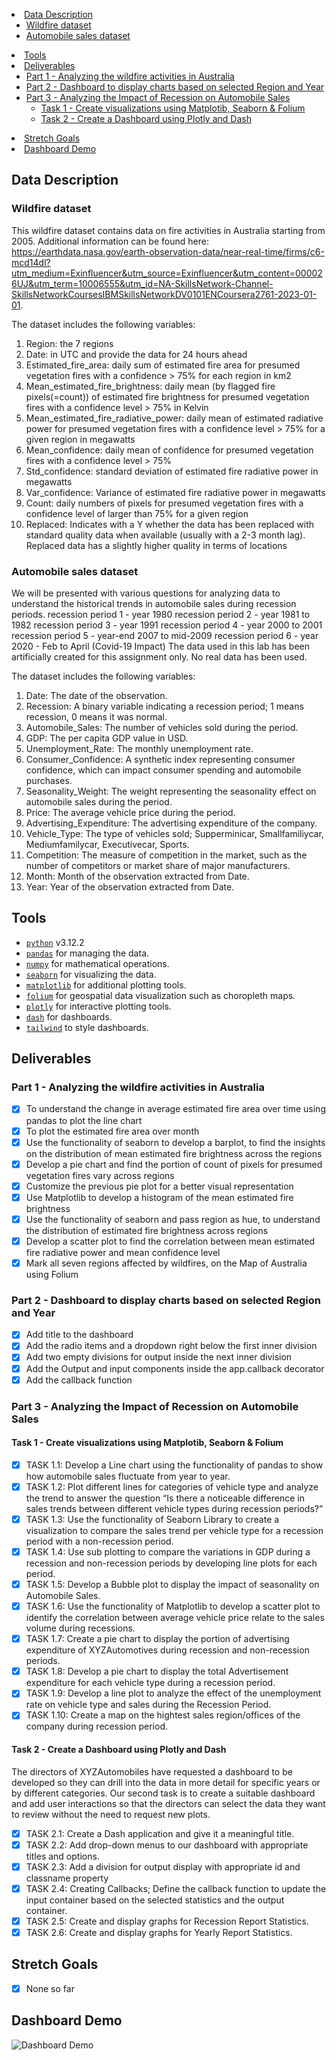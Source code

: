 <p  
## Table of Contents

- [Data Description](#data-description)
  - [Wildfire dataset](#wildfire-dataset)
  - [Automobile sales dataset](#Automobile-sales-dataset)
- [Tools](#tools)
- [Deliverables](#deliverables)
  - [Part 1 - Analyzing the wildfire activities in Australia](#part-1---analyzing-the-wildfire-activities-in-australia)
  - [Part 2 - Dashboard to display charts based on selected Region and Year](#part-2---dashboard-to-display-charts-based-on-selected-region-and-year)
  - [Part 3 - Analyzing the Impact of Recession on Automobile Sales](#part-3---analyzing-the-impact-of-recession-on-automobile-sales)
    - [Task 1 - Create visualizations using Matplotib, Seaborn & Folium](#task-1---create-visualizations-using-matplotib-seaborn--folium)
    - [Task 2 - Create a Dashboard using Plotly and Dash](#task-2---create-a-dashboard-using-plotly-and-dash)
- [Stretch Goals](#stretch-goals)
- [Dashboard Demo](#dashboard-demo)

## Data Description

### Wildfire dataset

This wildfire dataset contains data on fire activities in Australia starting from 2005. Additional information can be found here: https://earthdata.nasa.gov/earth-observation-data/near-real-time/firms/c6-mcd14dl?utm_medium=Exinfluencer&utm_source=Exinfluencer&utm_content=000026UJ&utm_term=10006555&utm_id=NA-SkillsNetwork-Channel-SkillsNetworkCoursesIBMSkillsNetworkDV0101ENCoursera2761-2023-01-01.

The dataset includes the following variables:

1. Region: the 7 regions
2. Date: in UTC and provide the data for 24 hours ahead
3. Estimated_fire_area: daily sum of estimated fire area for presumed vegetation fires with a confidence > 75% for each region in km2
4. Mean_estimated_fire_brightness: daily mean (by flagged fire pixels(=count)) of estimated fire brightness for presumed vegetation fires with a confidence level > 75% in Kelvin
5. Mean_estimated_fire_radiative_power: daily mean of estimated radiative power for presumed vegetation fires with a confidence level > 75% for a given region in megawatts
6. Mean_confidence: daily mean of confidence for presumed vegetation fires with a confidence level > 75%
7. Std_confidence: standard deviation of estimated fire radiative power in megawatts
8. Var_confidence: Variance of estimated fire radiative power in megawatts
9. Count: daily numbers of pixels for presumed vegetation fires with a confidence level of larger than 75% for a given region
10. Replaced: Indicates with a Y whether the data has been replaced with standard quality data when available (usually with a 2-3 month lag). Replaced data has a slightly higher quality in terms of locations

### Automobile sales dataset

We will be presented with various questions for analyzing data to understand the historical trends in automobile sales during recession periods.
recession period 1 - year 1980
recession period 2 - year 1981 to 1982
recession period 3 - year 1991
recession period 4 - year 2000 to 2001
recession period 5 - year-end 2007 to mid-2009
recession period 6 - year 2020 - Feb to April (Covid-19 Impact)
The data used in this lab has been artificially created for this assignment only. No real data has been used.

The dataset includes the following variables:

1. Date: The date of the observation.
2. Recession: A binary variable indicating a recession period; 1 means recession, 0 means it was normal.
3. Automobile_Sales: The number of vehicles sold during the period.
4. GDP: The per capita GDP value in USD.
5. Unemployment_Rate: The monthly unemployment rate.
6. Consumer_Confidence: A synthetic index representing consumer confidence, which can impact consumer spending and automobile purchases.
7. Seasonality_Weight: The weight representing the seasonality effect on automobile sales during the period.
8. Price: The average vehicle price during the period.
9. Advertising_Expenditure: The advertising expenditure of the company.
10. Vehicle_Type: The type of vehicles sold; Supperminicar, Smallfamiliycar, Mediumfamilycar, Executivecar, Sports.
11. Competition: The measure of competition in the market, such as the number of competitors or market share of major manufacturers.
12. Month: Month of the observation extracted from Date.
13. Year: Year of the observation extracted from Date.

## Tools

- [`python`](https://www.python.org/downloads/) v3.12.2
- [`pandas`](https://pandas.pydata.org/?utm_medium=Exinfluencer&utm_source=Exinfluencer&utm_content=000026UJ&utm_term=10006555&utm_id=NA-SkillsNetwork-Channel-SkillsNetworkCoursesIBMML0187ENSkillsNetwork31430127-2021-01-01) for managing the data.
- [`numpy`](https://numpy.org/?utm_medium=Exinfluencer&utm_source=Exinfluencer&utm_content=000026UJ&utm_term=10006555&utm_id=NA-SkillsNetwork-Channel-SkillsNetworkCoursesIBMML0187ENSkillsNetwork31430127-2021-01-01) for mathematical operations.
- [`seaborn`](https://seaborn.pydata.org/?utm_medium=Exinfluencer&utm_source=Exinfluencer&utm_content=000026UJ&utm_term=10006555&utm_id=NA-SkillsNetwork-Channel-SkillsNetworkCoursesIBMML0187ENSkillsNetwork31430127-2021-01-01) for visualizing the data.
- [`matplotlib`](https://matplotlib.org/?utm_medium=Exinfluencer&utm_source=Exinfluencer&utm_content=000026UJ&utm_term=10006555&utm_id=NA-SkillsNetwork-Channel-SkillsNetworkCoursesIBMML0187ENSkillsNetwork31430127-2021-01-01) for additional plotting tools.
- [`folium`](https://python-visualization.github.io/folium/latest/) for geospatial data visualization such as choropleth maps.
- [`plotly`](https://plotly.com/python/) for interactive plotting tools.
- [`dash`](https://dash.plotly.com/) for dashboards.
- [`tailwind`](https://tailwindcss.com/) to style dashboards.

## Deliverables

### Part 1 - Analyzing the wildfire activities in Australia

- [x] To understand the change in average estimated fire area over time using pandas to plot the line chart
- [x] To plot the estimated fire area over month
- [x] Use the functionality of seaborn to develop a barplot, to find the insights on the distribution of mean estimated fire brightness across the regions
- [x] Develop a pie chart and find the portion of count of pixels for presumed vegetation fires vary across regions
- [x] Customize the previous pie plot for a better visual representation
- [x] Use Matplotlib to develop a histogram of the mean estimated fire brightness
- [x] Use the functionality of seaborn and pass region as hue, to understand the distribution of estimated fire brightness across regions
- [x] Develop a scatter plot to find the correlation between mean estimated fire radiative power and mean confidence level
- [x] Mark all seven regions affected by wildfires, on the Map of Australia using Folium

### Part 2 - Dashboard to display charts based on selected Region and Year

- [x] Add title to the dashboard
- [x] Add the radio items and a dropdown right below the first inner division
- [x] Add two empty divisions for output inside the next inner division
- [x] Add the Output and input components inside the app.callback decorator
- [x] Add the callback function

### Part 3 - Analyzing the Impact of Recession on Automobile Sales

#### Task 1 - Create visualizations using Matplotib, Seaborn & Folium

- [x] TASK 1.1: Develop a Line chart using the functionality of pandas to show how automobile sales fluctuate from year to year.
- [x] TASK 1.2: Plot different lines for categories of vehicle type and analyze the trend to answer the question “Is there a noticeable difference in sales trends between different vehicle types during recession periods?”
- [x] TASK 1.3: Use the functionality of Seaborn Library to create a visualization to compare the sales trend per vehicle type for a recession period with a non-recession period.
- [x] TASK 1.4: Use sub plotting to compare the variations in GDP during a recession and non-recession periods by developing line plots for each period.
- [x] TASK 1.5: Develop a Bubble plot to display the impact of seasonality on Automobile Sales.
- [x] TASK 1.6: Use the functionality of Matplotlib to develop a scatter plot to identify the correlation between average vehicle price relate to the sales volume during recessions.
- [x] TASK 1.7: Create a pie chart to display the portion of advertising expenditure of XYZAutomotives during recession and non-recession periods.
- [x] TASK 1.8: Develop a pie chart to display the total Advertisement expenditure for each vehicle type during a recession period.
- [x] TASK 1.9: Develop a line plot to analyze the effect of the unemployment rate on vehicle type and sales during the Recession Period.
- [x] TASK 1.10: Create a map on the hightest sales region/offices of the company during recession period.

#### Task 2 - Create a Dashboard using Plotly and Dash

The directors of XYZAutomobiles have requested a dashboard to be developed so they can drill into the data in more detail for specific years or by different categories. Our second task is to create a suitable dashboard and add user interactions so that the directors can select the data they want to review without the need to request new plots.

- [x] TASK 2.1: Create a Dash application and give it a meaningful title.
- [x] TASK 2.2: Add drop-down menus to our dashboard with appropriate titles and options.
- [x] TASK 2.3: Add a division for output display with appropriate id and classname property
- [x] TASK 2.4: Creating Callbacks; Define the callback function to update the input container based on the selected statistics and the output container.
- [x] TASK 2.5: Create and display graphs for Recession Report Statistics.
- [x] TASK 2.6: Create and display graphs for Yearly Report Statistics.

## Stretch Goals

- [x] None so far

## Dashboard Demo

![Dashboard Demo](https://raw.githubusercontent.com/rheera/data-visualization-with-python/main/DashboardDemo.gif)
